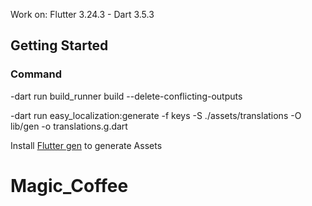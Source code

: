 Work on:
Flutter 3.24.3 - Dart 3.5.3

## Getting Started

### Command

-dart run build_runner build --delete-conflicting-outputs

-dart run easy_localization:generate -f keys -S ./assets/translations -O lib/gen -o translations.g.dart

Install [Flutter gen](https://pub.dev/packages/flutter_gen) to generate Assets
# Magic_Coffee
